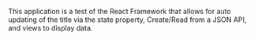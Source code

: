 This application is a test of the React Framework that allows for auto updating of the title via the state property, Create/Read from a JSON API, and views to display data.  